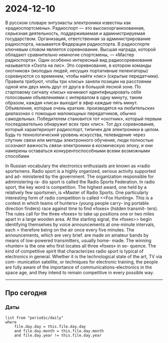 # 2024-12-10

В русском словаре энтузиасты электроники известны как «радиоспортсмены». Радиоспорт — это высокоорганизованная, серьезная деятельность, поддерживаемая и администрируемая государством. Организация, ответственная за администрирование радиоспорта, называется Федерация радиоспорта. В радиоспорте ключевым словом является соревнование. Высшая награда, которой обладают сравнительно немногие спортсмены, — «Мастер радиоспорта». Один особенно интересный вид радиосоревнования называется «Охота на лис». Это соревнование, в котором команды охотников» (молодых людей, несущих портативные пеленгаторы) соревнуются со временем, чтобы найти «лис» (скрытые передатчики). Правила требуют, чтобы три «лисы» заняли позиции на расстоянии одной или двух миль друг от друга в большой лесной зоне. По стартовому сигналу «лисы» начинают идентифицировать себя голосовыми объявлениями с интервалом в одну минуту, таким образом, каждая «лиса» выходит в эфир каждые пять минут. Объявления, которые очень краткие. производятся на любительских диапазонах с помощью маломощных передатчиков, обычно самодельных. Победителем становится тот «охотник», который первым последовательно обнаружит всех трех «лис». Тот дух соревнования, который характеризует радиоспорт, типичен для электроники в целом. Будь то технологический уровень искусства, телевидение через спутник связи или методы электронного обучения, люди полностью осознают важность связи-электроники в космическую эпоху, и они намерены оставаться конкурентоспособными всеми возможными способами

In Russian vocabulary the electronics enthusiasts are known as «radio sportsmens. Radio sport is a highly organized, serious activity supported and ad- ministered by the government. The organization responsible for administering ra- dio sport is called the Radio Sports Federation. In radio sport, the key word is competition. The highest award, one held by a relatively few sportsmen, is «Master of Radio Sports. One particularly interesting form of radio competition is called <<Fox Hunting». This is a contest in which teams of hunters» (young people carry- ing portable direction finders) race against time to find «foxes» (hidden transmit- ters). The rules call for the three «foxes» to take up positions one or two miles apart in a large wooden area. At the starting signal, the «foxes>> begin identifying themselves by voice announcements at one-minute intervals, each <fox>> therefore being on the air once every five minutes. The announcements, which are very brief. are made on amateur bands by means of low-powered transmitters, usually home- made. The winning «hunter» is the one who first locates all three «foxes» in se- quence. The kind of competitive spirit that characterizes radio sport is typical of electronics in general. Whether it is the technological state of the art, TV via com- munication satellite, or techniques for electronic training, the people are fully aware of the importance of communications-electronics in the space age, and they intend to remain competitive in every possible way.

---

## Про сегодня

### Даты

```dataview
list from "periodic/daily"
where
	file.day.day = this.file.day.day
	and file.day.month = this.file.day.month
	and file.day.year != this.file.day.year
```
